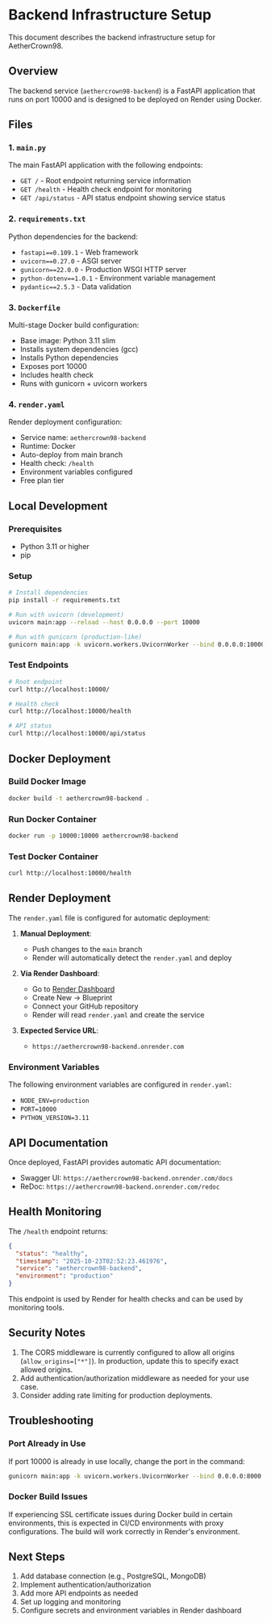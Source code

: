 # Backend Infrastructure Setup

This document describes the backend infrastructure setup for AetherCrown98.

## Overview

The backend service (`aethercrown98-backend`) is a FastAPI application that runs on port 10000 and is designed to be deployed on Render using Docker.

## Files

### 1. `main.py`
The main FastAPI application with the following endpoints:
- `GET /` - Root endpoint returning service information
- `GET /health` - Health check endpoint for monitoring
- `GET /api/status` - API status endpoint showing service status

### 2. `requirements.txt`
Python dependencies for the backend:
- `fastapi==0.109.1` - Web framework
- `uvicorn==0.27.0` - ASGI server
- `gunicorn==22.0.0` - Production WSGI HTTP server
- `python-dotenv==1.0.1` - Environment variable management
- `pydantic==2.5.3` - Data validation

### 3. `Dockerfile`
Multi-stage Docker build configuration:
- Base image: Python 3.11 slim
- Installs system dependencies (gcc)
- Installs Python dependencies
- Exposes port 10000
- Includes health check
- Runs with gunicorn + uvicorn workers

### 4. `render.yaml`
Render deployment configuration:
- Service name: `aethercrown98-backend`
- Runtime: Docker
- Auto-deploy from main branch
- Health check: `/health`
- Environment variables configured
- Free plan tier

## Local Development

### Prerequisites
- Python 3.11 or higher
- pip

### Setup
```bash
# Install dependencies
pip install -r requirements.txt

# Run with uvicorn (development)
uvicorn main:app --reload --host 0.0.0.0 --port 10000

# Run with gunicorn (production-like)
gunicorn main:app -k uvicorn.workers.UvicornWorker --bind 0.0.0.0:10000
```

### Test Endpoints
```bash
# Root endpoint
curl http://localhost:10000/

# Health check
curl http://localhost:10000/health

# API status
curl http://localhost:10000/api/status
```

## Docker Deployment

### Build Docker Image
```bash
docker build -t aethercrown98-backend .
```

### Run Docker Container
```bash
docker run -p 10000:10000 aethercrown98-backend
```

### Test Docker Container
```bash
curl http://localhost:10000/health
```

## Render Deployment

The `render.yaml` file is configured for automatic deployment:

1. **Manual Deployment**: 
   - Push changes to the `main` branch
   - Render will automatically detect the `render.yaml` and deploy

2. **Via Render Dashboard**:
   - Go to [Render Dashboard](https://dashboard.render.com)
   - Create New → Blueprint
   - Connect your GitHub repository
   - Render will read `render.yaml` and create the service

3. **Expected Service URL**:
   - `https://aethercrown98-backend.onrender.com`

### Environment Variables
The following environment variables are configured in `render.yaml`:
- `NODE_ENV=production`
- `PORT=10000`
- `PYTHON_VERSION=3.11`

## API Documentation

Once deployed, FastAPI provides automatic API documentation:
- Swagger UI: `https://aethercrown98-backend.onrender.com/docs`
- ReDoc: `https://aethercrown98-backend.onrender.com/redoc`

## Health Monitoring

The `/health` endpoint returns:
```json
{
  "status": "healthy",
  "timestamp": "2025-10-23T02:52:23.461976",
  "service": "aethercrown98-backend",
  "environment": "production"
}
```

This endpoint is used by Render for health checks and can be used by monitoring tools.

## Security Notes

1. The CORS middleware is currently configured to allow all origins (`allow_origins=["*"]`). In production, update this to specify exact allowed origins.
2. Add authentication/authorization middleware as needed for your use case.
3. Consider adding rate limiting for production deployments.

## Troubleshooting

### Port Already in Use
If port 10000 is already in use locally, change the port in the command:
```bash
gunicorn main:app -k uvicorn.workers.UvicornWorker --bind 0.0.0.0:8000
```

### Docker Build Issues
If experiencing SSL certificate issues during Docker build in certain environments, this is expected in CI/CD environments with proxy configurations. The build will work correctly in Render's environment.

## Next Steps

1. Add database connection (e.g., PostgreSQL, MongoDB)
2. Implement authentication/authorization
3. Add more API endpoints as needed
4. Set up logging and monitoring
5. Configure secrets and environment variables in Render dashboard
